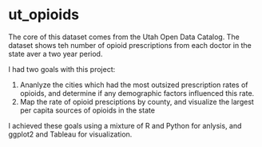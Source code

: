 # ut_opioids

The core of this dataset comes from the Utah Open Data Catalog. The dataset shows teh number of opioid prescriptions from each doctor in the state aver a two year period. 

I had two goals with this project:
  1. Ananlyze the cities which had the most outsized prescription rates of opioids, and determine if any demographic factors influenced this rate.
  2. Map the rate of opioid presciptions by county, and visualize the largest per capita sources of opioids in the state
  
I achieved these goals using a mixture of R and Python for anlysis, and ggplot2 and Tableau for visualization.
